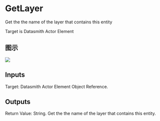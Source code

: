 # GetLayer

Get the the name of the layer that contains this entity

Target is Datasmith Actor Element

## 图示

![]($-20221218-18371524.png)

## Inputs

Target: Datasmith Actor Element Object Reference.  

## Outputs

Return Value: String. Get the the name of the layer that contains this entity.

